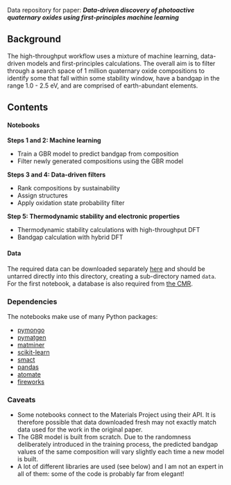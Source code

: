 Data repository for paper: ***Data-driven discovery of photoactive quaternary oxides using first-principles machine learning***

## Background

The high-throughput workflow uses a mixture of machine learning, data-driven models and first-principles calculations. The overall aim is to filter through a search space of 1 million quaternary oxide compositions to identify some that fall within some stability window, have a bandgap in the range 1.0 - 2.5 eV, and are comprised of earth-abundant elements. 

## Contents

#### Notebooks

**Steps 1 and 2: Machine learning**

- Train a GBR model to predict bandgap from composition
- Filter newly generated compositions using the GBR model

**Steps 3 and 4: Data-driven filters**

- Rank compositions by sustainability 
- Assign structures
- Apply oxidation state probability filter

**Step 5: Thermodynamic stability and electronic properties**

- Thermodynamic stability calculations with high-throughput DFT
- Bandgap calculation with hybrid DFT

#### Data

The required data can be downloaded separately [here](https://zenodo.org/record/2600285#.XJKBzs_7RBw) and should be untarred directly into this directory, creating a sub-directory named `data`. For the first notebook, a database is also required from [the CMR](https://cmr.fysik.dtu.dk/mp_gllbsc/mp_gllbsc.html#mp-gllbsc).

### Dependencies

The notebooks make use of many Python packages:

- [pymongo](https://api.mongodb.com/python/current/)
- [pymatgen](http://pymatgen.org)
- [matminer](https://hackingmaterials.github.io/matminer/)
- [scikit-learn](https://scikit-learn.org/stable/)
- [smact](https://github.com/WMD-group/smact)
- [pandas](https://pandas.pydata.org/)
- [atomate](https://atomate.org/)
- [fireworks](https://materialsproject.github.io/fireworks/)

### Caveats

- Some notebooks connect to the Materials Project using their API. It is therefore possible that data downloaded fresh may not exactly match data used for the work in the original paper. 
- The GBR model is built from scratch. Due to the randomness deliberately introduced in the training process, the predicted bandgap values of the same composition will vary slightly each time a new model is built.
- A lot of different libraries are used (see below) and I am not an expert in all of them: some of the code is probably far from elegant! 

